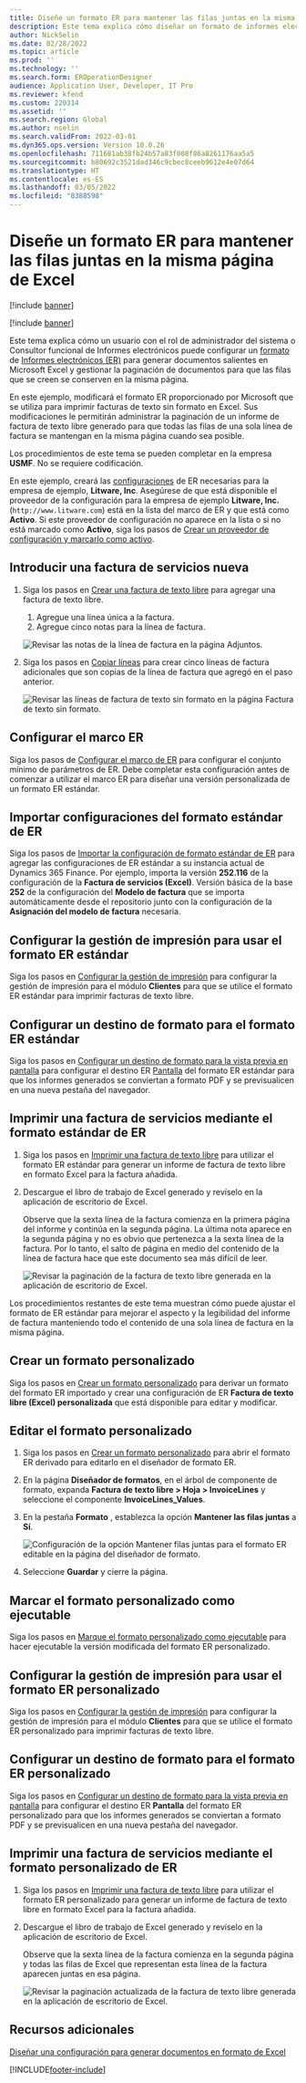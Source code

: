 ```yaml
---
title: Diseñe un formato ER para mantener las filas juntas en la misma página de Excel
description: Este tema explica cómo diseñar un formato de informes electrónicos (ER) que mantiene las filas juntas en la misma página de Microsoft Excel.
author: NickSelin
ms.date: 02/28/2022
ms.topic: article
ms.prod: ''
ms.technology: ''
ms.search.form: EROperationDesigner
audience: Application User, Developer, IT Pro
ms.reviewer: kfend
ms.custom: 220314
ms.assetid: ''
ms.search.region: Global
ms.author: nselin
ms.search.validFrom: 2022-03-01
ms.dyn365.ops.version: Version 10.0.26
ms.openlocfilehash: 711681ab38fb24b57a83f008f86a8261176aa5a5
ms.sourcegitcommit: b80692c3521dad346c9cbec8ceeb9612e4e07d64
ms.translationtype: HT
ms.contentlocale: es-ES
ms.lasthandoff: 03/05/2022
ms.locfileid: "8388598"
---
```

# <a name="design-an-er-format-to-keep-rows-together-on-the-same-excel-page"></a>Diseñe un formato ER para mantener las filas juntas en la misma página de Excel

[!include [banner](../includes/banner.md)]

[!include [banner](../includes/preview-banner.md)]

Este tema explica cómo un usuario con el rol de administrador del sistema o Consultor funcional de Informes electrónicos puede configurar un [formato](er-overview-components.md#format-component) de [Informes electrónicos (ER)](general-electronic-reporting.md) para generar documentos salientes en Microsoft Excel y gestionar la paginación de documentos para que las filas que se creen se conserven en la misma página.

En este ejemplo, modificará el formato ER proporcionado por Microsoft que se utiliza para imprimir facturas de texto sin formato en Excel. Sus modificaciones le permitirán administrar la paginación de un informe de factura de texto libre generado para que todas las filas de una sola línea de factura se mantengan en la misma página cuando sea posible.

Los procedimientos de este tema se pueden completar en la empresa **USMF**. No se requiere codificación.

En este ejemplo, creará las [configuraciones](general-electronic-reporting.md#Configuration) de ER necesarias para la empresa de ejemplo, **Litware, Inc**. Asegúrese de que está disponible el proveedor de la configuración para la empresa de ejemplo **Litware, Inc.** (`http://www.litware.com`) está en la lista del marco de ER y que está como **Activo**. Si este proveedor de configuración no aparece en la lista o si no está marcado como **Activo**, siga los pasos de [Crear un proveedor de configuración y marcarlo como activo](tasks/er-configuration-provider-mark-it-active-2016-11.md).

## <a name="enter-a-new-free-text-invoice"></a>Introducir una factura de servicios nueva

1. Siga los pasos en [Crear una factura de texto libre](../../../finance/accounts-receivable/create-free-text-invoice-new.md#create-a-free-text-invoice-1) para agregar una factura de texto libre.

    1. Agregue una línea única a la factura.
    2. Agregue cinco notas para la línea de factura.

    ![Revisar las notas de la línea de factura en la página Adjuntos.](./media/er-keep-excel-rows-together-notes.png)

2. Siga los pasos en [Copiar líneas](../../../finance/accounts-receivable/create-free-text-invoice-new.md#copy-lines) para crear cinco líneas de factura adicionales que son copias de la línea de factura que agregó en el paso anterior.

    ![Revisar las líneas de factura de texto sin formato en la página Factura de texto sin formato.](./media/er-keep-excel-rows-together-invoice.png)

## <a name="configure-the-er-framework"></a>Configurar el marco ER

Siga los pasos de [Configurar el marco de ER](er-quick-start2-customize-report.md#ConfigureFramework) para configurar el conjunto mínimo de parámetros de ER. Debe completar esta configuración antes de comenzar a utilizar el marco ER para diseñar una versión personalizada de un formato ER estándar.

## <a name="import-the-standard-er-format-configuration"></a>Importar configuraciones del formato estándar de ER

Siga los pasos de [Importar la configuración de formato estándar de ER](er-quick-start2-customize-report.md#ImportERSolution1) para agregar las configuraciones de ER estándar a su instancia actual de Dynamics 365 Finance. Por ejemplo, importa la versión **252.116** de la configuración de la **Factura de servicios (Excel)**. Versión básica de la base **252** de la configuración del **Modelo de factura** que se importa automáticamente desde el repositorio junto con la configuración de la **Asignación del modelo de factura** necesaria.

## <a name="set-up-print-management-to-use-the-standard-er-format"></a>Configurar la gestión de impresión para usar el formato ER estándar

Siga los pasos en [Configurar la gestión de impresión](er-embed-images-header-footer-excel-reports.md#ConfigurePrintManagement1) para configurar la gestión de impresión para el módulo **Clientes** para que se utilice el formato ER estándar para imprimir facturas de texto libre.

## <a name="configure-a-format-destination-for-the-standard-er-format"></a>Configurar un destino de formato para el formato ER estándar

Siga los pasos en [Configurar un destino de formato para la vista previa en pantalla](er-quick-start1-new-solution.md#ConfigureDestination) para configurar el destino ER [Pantalla](er-destination-type-screen.md) del formato ER estándar para que los informes generados se conviertan a formato PDF y se previsualicen en una nueva pestaña del navegador.

## <a name="print-a-free-text-invoice-by-using-the-standard-er-format"></a>Imprimir una factura de servicios mediante el formato estándar de ER

1. Siga los pasos en [Imprimir una factura de texto libre](er-embed-images-header-footer-excel-reports.md#ProcessInvoice1) para utilizar el formato ER estándar para generar un informe de factura de texto libre en formato Excel para la factura añadida.
2. Descargue el libro de trabajo de Excel generado y revíselo en la aplicación de escritorio de Excel.

    Observe que la sexta línea de la factura comienza en la primera página del informe y continúa en la segunda página. La última nota aparece en la segunda página y no es obvio que pertenezca a la sexta línea de la factura. Por lo tanto, el salto de página en medio del contenido de la línea de factura hace que este documento sea más difícil de leer.

    ![Revisar la paginación de la factura de texto libre generada en la aplicación de escritorio de Excel.](./media/er-keep-excel-rows-together-invoice1.gif)

Los procedimientos restantes de este tema muestran cómo puede ajustar el formato de ER estándar para mejorar el aspecto y la legibilidad del informe de factura manteniendo todo el contenido de una sola línea de factura en la misma página.

## <a name="create-a-custom-format"></a>Crear un formato personalizado

Siga los pasos en [Crear un formato personalizado](er-embed-images-header-footer-excel-reports.md#DeriveProvidedFormat) para derivar un formato del formato ER importado y crear una configuración de ER **Factura de texto libre (Excel) personalizada** que está disponible para editar y modificar.

## <a name="edit-the-custom-format"></a>Editar el formato personalizado

1. Siga los pasos en [Crear un formato personalizado](er-embed-images-header-footer-excel-reports.md#ConfigureDerivedFormat) para abrir el formato ER derivado para editarlo en el diseñador de formato ER.
2. En la página **Diseñador de formatos**, en el árbol de componente de formato, expanda **Factura de texto libre \> Hoja \> InvoiceLines** y seleccione el componente **InvoiceLines_Values**.
3. En la pestaña **Formato** , establezca la opción **Mantener las filas juntas** a **Sí**.

    ![Configuración de la opción Mantener filas juntas para el formato ER editable en la página del diseñador de formato.](./media/er-keep-excel-rows-together-format.png)

4. Seleccione **Guardar** y cierre la página.

## <a name="mark-the-custom-format-as-runnable"></a>Marcar el formato personalizado como ejecutable

Siga los pasos en [Marque el formato personalizado como ejecutable](er-embed-images-header-footer-excel-reports.md#MarkFormatRunnable) para hacer ejecutable la versión modificada del formato ER personalizado.

## <a name="set-up-print-management-to-use-the-custom-er-format"></a>Configurar la gestión de impresión para usar el formato ER personalizado

Siga los pasos en [Configurar la gestión de impresión](er-embed-images-header-footer-excel-reports.md#ConfigurePrintManagement2) para configurar la gestión de impresión para el módulo **Clientes** para que se utilice el formato ER personalizado para imprimir facturas de texto libre.

## <a name="configure-a-format-destination-for-the-custom-er-format"></a>Configurar un destino de formato para el formato ER personalizado

Siga los pasos en [Configurar un destino de formato para la vista previa en pantalla](er-quick-start1-new-solution.md#ConfigureDestination) para configurar el destino ER **Pantalla** del formato ER personalizado para que los informes generados se conviertan a formato PDF y se previsualicen en una nueva pestaña del navegador.

## <a name="print-a-free-text-invoice-by-using-the-custom-er-format"></a>Imprimir una factura de servicios mediante el formato personalizado de ER

1. Siga los pasos en [Imprimir una factura de texto libre](er-embed-images-header-footer-excel-reports.md#ProcessInvoice2) para utilizar el formato ER personalizado para generar un informe de factura de texto libre en formato Excel para la factura añadida.
2. Descargue el libro de trabajo de Excel generado y revíselo en la aplicación de escritorio de Excel.

    Observe que la sexta línea de la factura comienza en la segunda página y todas las filas de Excel que representan esta línea de la factura aparecen juntas en esa página.

    ![Revisar la paginación actualizada de la factura de texto libre generada en la aplicación de escritorio de Excel.](./media/er-keep-excel-rows-together-invoice2.gif)

## <a name="additional-resources"></a>Recursos adicionales

[Diseñar una configuración para generar documentos en formato de Excel](er-fillable-excel.md)

[!INCLUDE[footer-include](../../../includes/footer-banner.md)]
